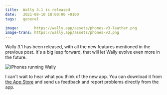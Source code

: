 ```yaml
---
title:  Wally 3.1 is released
date:   2021-08-10 18:00:00 +0100
tags:   general

image:       https://wally.app/assets/phones-v3-leather.png
image-trans: https://wally.app/assets/phones-v3.png
---
```


Wally 3.1 has been released, with all the new features mentioned in the previous post. It's a big leap forward, that will let Wally evolve even more in the future.

![iPhones running Wally]({{page.image-trans}} "Wally 3.1 is released")

I can't wait to hear what you think of the new app. You can download it from [the App Store]({{site.appstore_url}}) and send us feedback and report problems directly from the app.